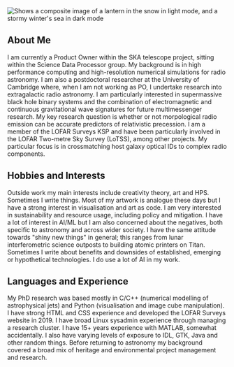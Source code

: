  <picture>
  <source media="(prefers-color-scheme: dark)" srcset="lanterns4.jpg">
  <source media="(prefers-color-scheme: light)" srcset="lanterns.jpg">
  <img alt="Shows a composite image of a lantern in the snow in light mode, and a stormy winter's sea in dark mode">
</picture>

## About Me
I am currently a Product Owner within the SKA telescope project, sitting within the Science Data Processor group. My background is in high performance computing and high-resolution numerical simulations for radio astronomy. I am also a postdoctoral researcher at the University of Cambridge where, when I am not working as PO, I undertake research into extragalactic radio astronomy. I am particularly interested in supermassive black hole binary systems and the combination of electromagnetic and continuous gravitational wave signatures for future multimessenger research. My key research question is whether or not morpological radio emission can be accurate predictors of relativistic precession. I am a member of the LOFAR Surveys KSP and have been particularly involved in the LOFAR Two-metre Sky Survey (LoTSS), among other projects. My particular focus is in crossmatching host galaxy optical IDs to complex radio components. 

## Hobbies and Interests
Outside work my main interests include creativity theory, art and HPS. Sometimes I write things. Most of my artwork is analogue these days but I have a strong interest in visualisation and art as code. I am very interested in sustainability and resource usage, including policy and mitigation. I have a lot of interest in AI/ML but I am also concerned about the negatives, both specific to astronomy and across wider society. I have the same attitude towards "shiny new things" in general; this ranges from lunar interferometric science outposts to building atomic printers on Titan. Sometimes I write about benefits and downsides of established, emerging or hypothetical technologies. I do use a lot of AI in my work.

## Languages and Experience
My PhD research was based mostly in C/C++ (numerical modelling of astrophysical jets) and Python (visualisation and image cube manipulation). I have strong HTML and CSS experience and developed the LOFAR Surveys website in 2019. I have broad Linux sysadmin experience through managing a research cluster. I have 15+ years experience with MATLAB, somewhat accidentally. I also have varying levels of exposure to IDL, GTK, Java and other random things. Before returning to astronomy my background covered a broad mix of heritage and environmental project management and research.
